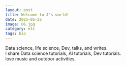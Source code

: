 ```yaml
---
layout: post
title: Welcome to J's world!
date: 2025-05-25
image: 06.jpg
category: etc
tags: bio
---
```


Data science, life science, Dev, talks, and writes.  
I share Data science tutorials, AI tutorials, Dev tutorials.  
love music and outdoor activities.
